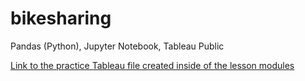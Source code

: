 # bikesharing
Pandas (Python), Jupyter Notebook, Tableau Public

[Link to the practice Tableau file created inside of the lesson modules](https://public.tableau.com/app/profile/stefan.williams/viz/NYCCitibikeVisualizationPractice/NYCStory)
